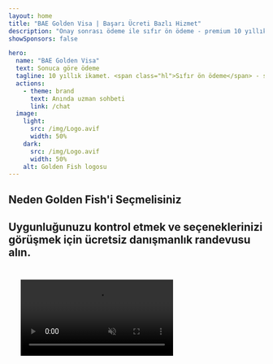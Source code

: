 ```yaml
---
layout: home
title: "BAE Golden Visa | Başarı Ücreti Bazlı Hizmet"
description: "Onay sonrası ödeme ile sıfır ön ödeme - premium 10 yıllık ikamet vizesi. %98 başarı oranı ile tam başvuru yönetimi. Ücretsiz yenileme hizmeti, sadece devlet ücretleri."
showSponsors: false

hero:
  name: "BAE Golden Visa"
  text: Sonuca göre ödeme
  tagline: 10 yıllık ikamet. <span class="hl">Sıfır ön ödeme</span> - sadece onay sonrası ödeme. %98 başarı oranı.
  actions:
    - theme: brand
      text: Anında uzman sohbeti
      link: /chat
  image:
    light:
      src: /img/Logo.avif
      width: 50%
    dark:
      src: /img/Logo.avif
      width: 50%
    alt: Golden Fish logosu
---
```


<FeatureCards :features="[
  {
    title: 'BAE Golden Visa Avantajları',
    items: [
      'Nitelikli koşulların korunması halinde yenileme seçeneği ile 10 yıl geçerlilik',
      '**Her 6 ayda bir BAE\'ye giriş zorunluluğu yoktur**',
      '%100 iş sahipliği izni',
      'Aile üyeleri ve sınırsız yerel personel sponsorluğu',
      'Çocuk sponsorluğu 25 yaşına kadar',
      'Ebeveyn sponsorluğu dahil',
      'Sponsor veya işveren gerekmemektedir'
    ],
    linkText: 'Learn more',
    link: '../../company-registration/golden-visa#key-benefits-of-the-uae-golden-visa',
    icon: {
      light: '/img/iStock-1785818081.avif',
      dark: '/img/iStock-1203821481.avif',
      alt: 'Vize Hizmetleri',
      width: '100%'
    }
  },
  {
    title: 'BAE Golden Visa Nasıl Alınır',
    items: [
      'BAE\'de 2M AED değerinde gayrimenkul yatırımı',
      'BAE yatırım fonlarında 2M AED depozito',
      '2M AED sermayeli işletme',
      'Yıllık 250K AED FTA katkısı',
      'Nitelikli Profesyoneller',
      'Yetenekli dâhiler'
    ],
    linkText: 'Learn more',
    link: '../../company-registration/golden-visa#uae-golden-visa-eligibility-and-requirements',
    icon: {
      light: '/img/iStock-1333000394.avif',
      dark: '/img/iStock-584576538.avif',
      alt: 'Vize Hizmetleri',
      width: '10%'
    }
  },
  {
    title: 'Golden Visa Süreci',
    bullet: '✓',
    items: [
      'İlk uygunluk değerlendirmesi',
      'Belge hazırlama ve doğrulama',
      'Tıbbi muayene ve biyometrik işlemler',
      'Başvuru gönderimi ve işleme alma',
      'Emirates ID ve vize düzenlemesi',
      'Aile vizesi sponsorluğu (isteğe bağlı)'
    ],
    linkText: 'Learn more',
    link: '../../company-registration/golden-visa#uae-golden-visa-application-process',
    icon: {
      light: '/img/ILONMASKID.webp',
      dark: '/img/ILONMASKID.webp',
      alt: 'Vize Hizmetleri',
      width: '100%'
    }
  }
]" />

## Neden Golden Fish'i Seçmelisiniz

<BenefitsList :features="[
  {
    icon: '🏢',
    title: 'Yerel BAE Uzmanlığı',
    text: 'Dubai\'deki uzmanlarımız, sürecin her adımında profesyonel rehberlik sağlar.'
  },
  {
    icon: '📊',
    title: 'Kanıtlanmış Başarı Oranı',
    text: 'Premium işlem hizmetimizle yüzlerce vize, banka hesabı ve şirket kaydı için %90\'ın üzerinde onay oranı.'
  },
  {
    icon: '💸',
    title: '**Başarıya Dayalı Ücretler**',
    text: '[Onaydan sonra ödeme yapın](/uae-business/benefits/success-based-fees). Gizli maliyet olmadan tam şeffaflık.'
  },
]" />

## Uygunluğunuzu kontrol etmek ve seçeneklerinizi görüşmek için ücretsiz danışmanlık randevusu alın.

<video  autoplay muted playsinline style="padding: 24px" >
  <source src="/img/iStock-2185912341.mp4" type="video/mp4">
</video>

<ContactForm buttonText="Bir uzmana danışın" />

<!-- <ImageGrid :images="[
  { src: '/img/ILONMASKID.webp', href: './immigration.md', alt: 'BAE Göçmenlik' },
  { src: '/img/ILONMASKID.webp', href: './immigration.md', alt: 'BAE Göçmenlik' },
]"/> -->